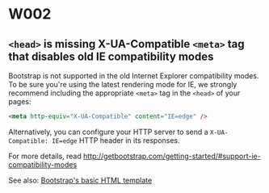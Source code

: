 # W002

## `<head>` is missing X-UA-Compatible `<meta>` tag that disables old IE compatibility modes

Bootstrap is not supported in the old Internet Explorer compatibility modes. To be sure you're using the latest rendering mode for IE, we strongly recommend including the appropriate `<meta>` tag in the `<head>` of your pages:

```html
<meta http-equiv="X-UA-Compatible" content="IE=edge" />
```

Alternatively, you can configure your HTTP server to send a `X-UA-Compatible: IE=edge` HTTP header in its responses.

For more details, read http://getbootstrap.com/getting-started/#support-ie-compatibility-modes

See also: [Bootstrap's basic HTML template](http://getbootstrap.com/getting-started/#template)